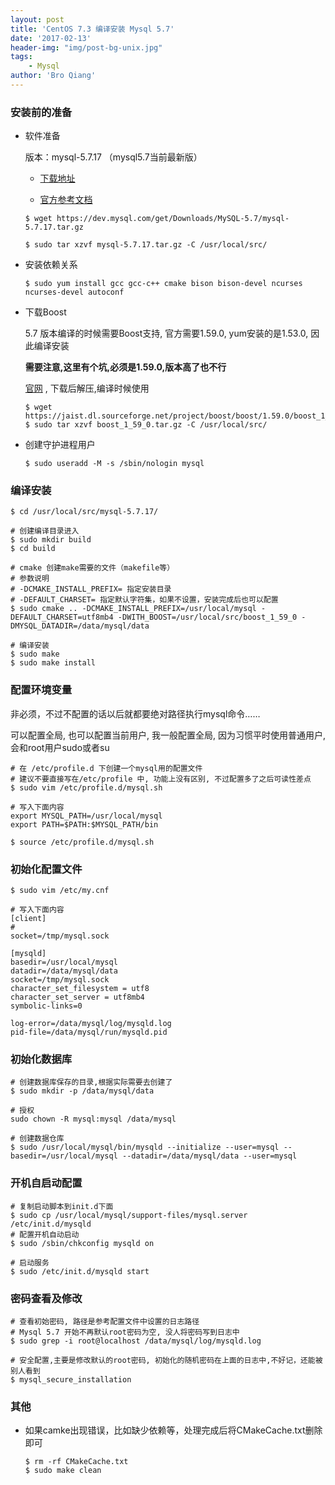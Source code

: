 ```yaml
---
layout: post
title: 'CentOS 7.3 编译安装 Mysql 5.7'
date: '2017-02-13'
header-img: "img/post-bg-unix.jpg"
tags:
    - Mysql
author: 'Bro Qiang'
---
```


### 安装前的准备

- 软件准备

    版本：mysql-5.7.17 （mysql5.7当前最新版）

    - [下载地址](https://dev.mysql.com/get/Downloads/MySQL-5.7/mysql-5.7.17.tar.gz)
    
    - [官方参考文档](https://dev.mysql.com/doc/refman/5.7/en/source-installation.html)

    ```shell
    $ wget https://dev.mysql.com/get/Downloads/MySQL-5.7/mysql-5.7.17.tar.gz

    $ sudo tar xzvf mysql-5.7.17.tar.gz -C /usr/local/src/
    ```

- 安装依赖关系

    ```shell
    $ sudo yum install gcc gcc-c++ cmake bison bison-devel ncurses ncurses-devel autoconf
    ```


- 下载Boost

    5.7 版本编译的时候需要Boost支持, 官方需要1.59.0, yum安装的是1.53.0, 因此编译安装
    
    **需要注意,这里有个坑,必须是1.59.0,版本高了也不行**

    [官网](http://www.boost.org) , 下载后解压,编译时候使用

    ```shell
    $ wget https://jaist.dl.sourceforge.net/project/boost/boost/1.59.0/boost_1_59_0.tar.gz
    $ sudo tar xzvf boost_1_59_0.tar.gz -C /usr/local/src/
    ```

- 创建守护进程用户

    ```shell
    $ sudo useradd -M -s /sbin/nologin mysql
    ```

### 编译安装

```shell
$ cd /usr/local/src/mysql-5.7.17/

# 创建编译目录进入
$ sudo mkdir build
$ cd build

# cmake 创建make需要的文件（makefile等）
# 参数说明
# -DCMAKE_INSTALL_PREFIX= 指定安装目录
# -DEFAULT_CHARSET= 指定默认字符集，如果不设置，安装完成后也可以配置
$ sudo cmake .. -DCMAKE_INSTALL_PREFIX=/usr/local/mysql -DEFAULT_CHARSET=utf8mb4 -DWITH_BOOST=/usr/local/src/boost_1_59_0 -DMYSQL_DATADIR=/data/mysql/data

# 编译安装
$ sudo make
$ sudo make install
```

### 配置环境变量

非必须，不过不配置的话以后就都要绝对路径执行mysql命令……

可以配置全局, 也可以配置当前用户, 我一般配置全局, 因为习惯平时使用普通用户, 会和root用户sudo或者su

```shell
# 在 /etc/profile.d 下创建一个mysql用的配置文件
# 建议不要直接写在/etc/profile 中, 功能上没有区别, 不过配置多了之后可读性差点
$ sudo vim /etc/profile.d/mysql.sh

# 写入下面内容
export MYSQL_PATH=/usr/local/mysql
export PATH=$PATH:$MYSQL_PATH/bin

$ source /etc/profile.d/mysql.sh
```

### 初始化配置文件

```shell
$ sudo vim /etc/my.cnf

# 写入下面内容
[client]
# 
socket=/tmp/mysql.sock

[mysqld]
basedir=/usr/local/mysql
datadir=/data/mysql/data
socket=/tmp/mysql.sock
character_set_filesystem = utf8
character_set_server = utf8mb4
symbolic-links=0

log-error=/data/mysql/log/mysqld.log
pid-file=/data/mysql/run/mysqld.pid

```

### 初始化数据库

```shell
# 创建数据库保存的目录,根据实际需要去创建了
$ sudo mkdir -p /data/mysql/data

# 授权
sudo chown -R mysql:mysql /data/mysql

# 创建数据仓库
$ sudo /usr/local/mysql/bin/mysqld --initialize --user=mysql --basedir=/usr/local/mysql --datadir=/data/mysql/data --user=mysql
```

### 开机自启动配置

```shell
# 复制启动脚本到init.d下面
$ sudo cp /usr/local/mysql/support-files/mysql.server /etc/init.d/mysqld
# 配置开机自动启动
$ sudo /sbin/chkconfig mysqld on

# 启动服务
$ sudo /etc/init.d/mysqld start
```

### 密码查看及修改

```shell
# 查看初始密码, 路径是参考配置文件中设置的日志路径
# Mysql 5.7 开始不再默认root密码为空, 没人将密码写到日志中
$ sudo grep -i root@localhost /data/mysql/log/mysqld.log

# 安全配置,主要是修改默认的root密码, 初始化的随机密码在上面的日志中,不好记，还能被别人看到
$ mysql_secure_installation
```

### 其他
    
- 如果camke出现错误，比如缺少依赖等，处理完成后将CMakeCache.txt删除即可
    ```shell
    $ rm -rf CMakeCache.txt
    $ sudo make clean
    ```
    



